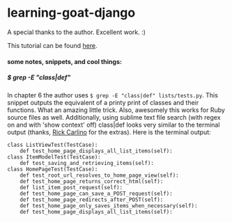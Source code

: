 learning-goat-django
====================

A special thanks to the author. Excellent work. :)

This tutorial can be found [here](http://chimera.labs.oreilly.com/books/1234000000754/ "The Goods").


#### some notes, snippets, and cool things:

##### $ grep -E "class|def"

In chapter 6 the author uses ```$ grep -E "class|def" lists/tests.py```.  This snippet outputs the equivalent of a printy print of classes and their functions. What an amazing little trick.  Also, awesomely this works for Ruby source files as well. Additionally, using sublime text file search (with regex on and with 'show context' off)  class|def  looks very similar to the terminal output (thanks, [Rick Carlino](https://github.com/rickcarlino) for the extras). Here is the terminal output:

    class ListViewTest(TestCase):
        def test_home_page_displays_all_list_items(self):
    class ItemModelTest(TestCase):
        def test_saving_and_retrieving_items(self):
    class HomePageTest(TestCase):
        def test_root_url_resolves_to_home_page_view(self):
        def test_home_page_returns_correct_html(self):
        def list_item_post_request(self):
        def test_home_page_can_save_a_POST_request(self):
        def test_home_page_redirects_after_POST(self):
        def test_home_page_only_saves_items_when_necessary(self):
        def test_home_page_displays_all_list_items(self):

